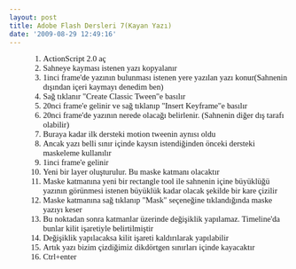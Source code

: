 ```yaml
---
layout: post
title: Adobe Flash Dersleri 7(Kayan Yazı)
date: '2009-08-29 12:49:16'
---
```


<ol style="margin-left:.375in;direction:ltr;unicode-bidi:embed;margin-top:0;margin-bottom:0;font-family:Calibri;font-size:11pt;" type="1">
	<li style="margin-top:0;margin-bottom:0;vertical-align:middle;"><span style="font-family:Calibri;font-size:11pt;">ActionScript 2.0 aç</span></li>
	<li style="margin-top:0;margin-bottom:0;vertical-align:middle;"><span style="font-family:Calibri;font-size:11pt;">Sahneye kayması istenen yazı      kopyalanır</span></li>
	<li style="margin-top:0;margin-bottom:0;vertical-align:middle;"><span style="font-family:Calibri;font-size:11pt;">1inci frame'de yazının      bulunması istenen yere yazılan yazı konur(Sahnenin dışından içeri kaymayı      denedim ben)</span></li>
	<li style="margin-top:0;margin-bottom:0;vertical-align:middle;"><span style="font-family:Calibri;font-size:11pt;">Sağ tıklanır "Create      Classic Tween"e basılır</span></li>
	<li style="margin-top:0;margin-bottom:0;vertical-align:middle;"><span style="font-family:Calibri;font-size:11pt;">20nci frame'e gelinir ve sağ      tıklanıp "Insert Keyframe"e basılır</span></li>
	<li style="margin-top:0;margin-bottom:0;vertical-align:middle;"><span style="font-family:Calibri;font-size:11pt;">20nci frame'de yazının nerede      olacağı belirlenir. (Sahnenin diğer dış tarafı olabilir)</span></li>
	<li style="margin-top:0;margin-bottom:0;vertical-align:middle;"><span style="font-family:Calibri;font-size:11pt;">Buraya kadar ilk dersteki      motion tweenin aynısı oldu</span></li>
	<li style="margin-top:0;margin-bottom:0;vertical-align:middle;"><span style="font-family:Calibri;font-size:11pt;">Ancak yazı belli sınır içinde      kaysın istendiğinden önceki dersteki maskeleme kullanılır</span></li>
	<li style="margin-top:0;margin-bottom:0;vertical-align:middle;"><span style="font-family:Calibri;font-size:11pt;">1inci frame'e gelinir</span></li>
	<li style="margin-top:0;margin-bottom:0;vertical-align:middle;"><span style="font-family:Calibri;font-size:11pt;">Yeni bir layer oluşturulur.      Bu maske katmanı olacaktır</span></li>
	<li style="margin-top:0;margin-bottom:0;vertical-align:middle;"><span style="font-family:Calibri;font-size:11pt;">Maske katmanına yeni bir      rectangle tool ile sahnenin içine büyüklüğü yazının görünmesi istenen      büyüklük kadar olacak şekilde bir kare çizilir</span></li>
	<li style="margin-top:0;margin-bottom:0;vertical-align:middle;"><span style="font-family:Calibri;font-size:11pt;">Maske katmanına sağ tıklanıp      "Mask" seçeneğine tıklandığında maske yazıyı keser</span></li>
	<li style="margin-top:0;margin-bottom:0;vertical-align:middle;"><span style="font-family:Calibri;font-size:11pt;">Bu noktadan sonra katmanlar      üzerinde değişiklik yapılamaz. Timeline'da bunlar kilit işaretiyle      belirtilmiştir</span></li>
	<li style="margin-top:0;margin-bottom:0;vertical-align:middle;"><span style="font-family:Calibri;font-size:11pt;">Değişiklik yapılacaksa kilit      işareti kaldırılarak yapılabilir</span></li>
	<li style="margin-top:0;margin-bottom:0;vertical-align:middle;"><span style="font-family:Calibri;font-size:11pt;">Artık yazı bizim çizdiğimiz      dikdörtgen sınırları içinde kayacaktır</span></li>
	<li style="margin-top:0;margin-bottom:0;vertical-align:middle;"><span style="font-family:Calibri;font-size:11pt;">Ctrl+enter </span></li>
</ol>